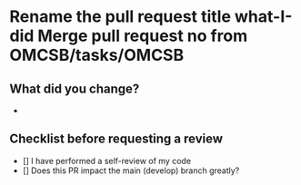 # Rename the pull request title what-I-did Merge pull request no from OMCSB/tasks/OMCSB

## What did you change?
- 

## Checklist before requesting a review
- [] I have performed a self-review of my code
- [] Does this PR impact the main (develop) branch greatly?

